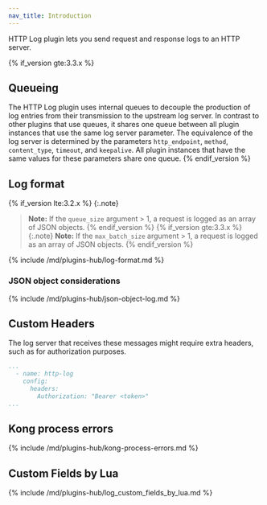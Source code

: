 ```yaml
---
nav_title: Introduction
---
```


HTTP Log plugin lets you send request and response logs to an HTTP server.

{% if_version gte:3.3.x %}
## Queueing

The HTTP Log plugin uses internal queues to decouple the production of
log entries from their transmission to the upstream log server.  In
contrast to other plugins that use queues, it shares one queue
between all plugin instances that use the same log server parameter.
The equivalence of the log server is determined by the parameters
`http_endpoint`, `method`, `content_type`, `timeout`, and `keepalive`.
All plugin instances that have the same values for these parameters
share one queue.
{% endif_version %}


## Log format

{% if_version lte:3.2.x %}
{:.note}
> **Note:** If the `queue_size` argument > 1, a request is logged as an array of JSON objects.
{% endif_version %}
{% if_version gte:3.3.x %}
{:.note}
> **Note:** If the `max_batch_size` argument > 1, a request is logged as an array of JSON objects.
{% endif_version %}

{% include /md/plugins-hub/log-format.md %}

### JSON object considerations

{% include /md/plugins-hub/json-object-log.md %}


## Custom Headers

The log server that receives these messages might require extra headers, such as for authorization purposes.

```yaml
...
  - name: http-log
    config:
      headers:
        Authorization: "Bearer <token>"
...
```

## Kong process errors

{% include /md/plugins-hub/kong-process-errors.md %}

## Custom Fields by Lua

{% include /md/plugins-hub/log_custom_fields_by_lua.md %}
